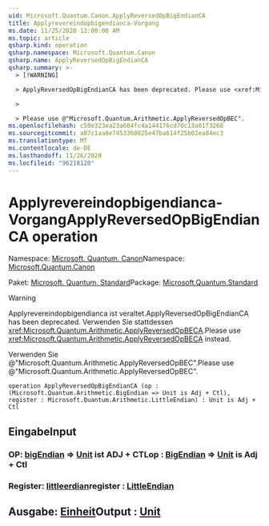 ```yaml
---
uid: Microsoft.Quantum.Canon.ApplyReversedOpBigEndianCA
title: Applyrevereindopbigendianca-Vorgang
ms.date: 11/25/2020 12:00:00 AM
ms.topic: article
qsharp.kind: operation
qsharp.namespace: Microsoft.Quantum.Canon
qsharp.name: ApplyReversedOpBigEndianCA
qsharp.summary: >-
  > [!WARNING]

  > ApplyReversedOpBigEndianCA has been deprecated. Please use <xref:Microsoft.Quantum.Arithmetic.ApplyReversedOpBECA> instead.

  >

  > Please use @"Microsoft.Quantum.Arithmetic.ApplyReversedOpBEC".
ms.openlocfilehash: c50e323ea23a604fc4a144176cd70c13a01f3268
ms.sourcegitcommit: a87c1aa8e7453360025e47ba614f25b02ea84ec3
ms.translationtype: MT
ms.contentlocale: de-DE
ms.lasthandoff: 11/26/2020
ms.locfileid: "96218120"
---
```

# <a name="applyreversedopbigendianca-operation"></a><span data-ttu-id="9f271-102">Applyrevereindopbigendianca-Vorgang</span><span class="sxs-lookup"><span data-stu-id="9f271-102">ApplyReversedOpBigEndianCA operation</span></span>

<span data-ttu-id="9f271-103">Namespace: [Microsoft. Quantum. Canon](xref:Microsoft.Quantum.Canon)</span><span class="sxs-lookup"><span data-stu-id="9f271-103">Namespace: [Microsoft.Quantum.Canon](xref:Microsoft.Quantum.Canon)</span></span>

<span data-ttu-id="9f271-104">Paket: [Microsoft. Quantum. Standard](https://nuget.org/packages/Microsoft.Quantum.Standard)</span><span class="sxs-lookup"><span data-stu-id="9f271-104">Package: [Microsoft.Quantum.Standard](https://nuget.org/packages/Microsoft.Quantum.Standard)</span></span>


> [!WARNING]
> <span data-ttu-id="9f271-105">Applyrevereindopbigendianca ist veraltet.</span><span class="sxs-lookup"><span data-stu-id="9f271-105">ApplyReversedOpBigEndianCA has been deprecated.</span></span> <span data-ttu-id="9f271-106">Verwenden Sie stattdessen <xref:Microsoft.Quantum.Arithmetic.ApplyReversedOpBECA>.</span><span class="sxs-lookup"><span data-stu-id="9f271-106">Please use <xref:Microsoft.Quantum.Arithmetic.ApplyReversedOpBECA> instead.</span></span>
>
> <span data-ttu-id="9f271-107">Verwenden Sie @"Microsoft.Quantum.Arithmetic.ApplyReversedOpBEC".</span><span class="sxs-lookup"><span data-stu-id="9f271-107">Please use @"Microsoft.Quantum.Arithmetic.ApplyReversedOpBEC".</span></span>



```qsharp
operation ApplyReversedOpBigEndianCA (op : (Microsoft.Quantum.Arithmetic.BigEndian => Unit is Adj + Ctl), register : Microsoft.Quantum.Arithmetic.LittleEndian) : Unit is Adj + Ctl
```


## <a name="input"></a><span data-ttu-id="9f271-108">Eingabe</span><span class="sxs-lookup"><span data-stu-id="9f271-108">Input</span></span>

### <a name="op--bigendian--unit--is-adj--ctl"></a><span data-ttu-id="9f271-109">OP: [bigEndian](xref:Microsoft.Quantum.Arithmetic.BigEndian) => [Unit](xref:microsoft.quantum.lang-ref.unit)  ist ADJ + CTL</span><span class="sxs-lookup"><span data-stu-id="9f271-109">op : [BigEndian](xref:Microsoft.Quantum.Arithmetic.BigEndian) => [Unit](xref:microsoft.quantum.lang-ref.unit)  is Adj + Ctl</span></span>




### <a name="register--littleendian"></a><span data-ttu-id="9f271-110">Register: [littleerdian](xref:Microsoft.Quantum.Arithmetic.LittleEndian)</span><span class="sxs-lookup"><span data-stu-id="9f271-110">register : [LittleEndian](xref:Microsoft.Quantum.Arithmetic.LittleEndian)</span></span>





## <a name="output--unit"></a><span data-ttu-id="9f271-111">Ausgabe: [Einheit](xref:microsoft.quantum.lang-ref.unit)</span><span class="sxs-lookup"><span data-stu-id="9f271-111">Output : [Unit](xref:microsoft.quantum.lang-ref.unit)</span></span>

